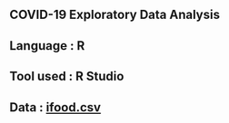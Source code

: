 ## COVID-19  Exploratory Data Analysis

## Language : R
## Tool used : R Studio 
## Data : [ifood.csv](https://github.com/Sachinsn19/EduBridge/files/7231595/ifood.csv)
